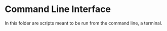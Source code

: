 # Command Line Interface

In this folder are scripts meant to be run from the command line, a terminal.
